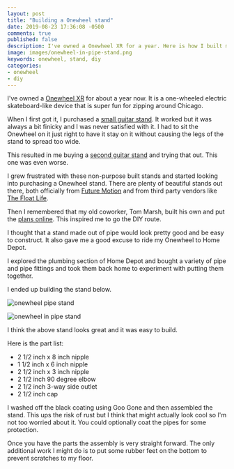 ```yaml
---
layout: post
title: "Building a Onewheel stand"
date: 2019-08-23 17:36:08 -0500
comments: true
published: false
description: I've owned a Onewheel XR for a year. Here is how I built my own stand.
image: images/onewheel-in-pipe-stand.png
keywords: onewheel, stand, diy
categories: 
- onewheel
- diy
---
```


I've owned a [Onewheel XR](https://onewheel.com/products/xr) for about a year now. It is a one-wheeled electric skateboard-like device that is super fun for zipping around Chicago.

When I first got it, I purchased a [small guitar stand](https://amzn.to/31Z39Ez). It worked but it was always a bit finicky and I was never satisfied with it. I had to sit the Onewheel on it just right to have it stay on it without causing the legs of the stand to spread too wide.

This resulted in me buying a [second guitar stand](https://amzn.to/2NrrGOI) and trying that out. This one was even worse.

I grew frustrated with these non-purpose built stands and started looking into purchasing a Onewheel stand. There are plenty of beautiful stands out there, both officially from [Future Motion](https://onewheel.com/collections/onewheel-xr-accessories/products/onewheel-deep-shack-rack) and from third party vendors like [The Float Life](https://float-supply.com/product-category/stands/).

Then I remembered that my old coworker, Tom Marsh, built his own and put the [plans online](https://www.thingiverse.com/thing:3682716). This inspired me to go the DIY route.

I thought that a stand made out of pipe would look pretty good and be easy to construct. It also gave me a good excuse to ride my Onewheel to Home Depot.

I explored the plumbing section of Home Depot and bought a variety of pipe and pipe fittings and took them back home to experiment with putting them together.

I ended up building the stand below.

![onewheel pipe stand](/images/onewheel-pipe-stand.jpg "Onewheel pipe stand")

![onewheel in pipe stand](/images/onewheel-in-pipe-stand.png "Onewheel in pipe stand")

I think the above stand looks great and it was easy to build.

Here is the part list:

- 2 1/2 inch x 8 inch nipple
- 1 1/2 inch x 6 inch nipple
- 2 1/2 inch x 3 inch nipple
- 2 1/2 inch 90 degree elbow
- 2 1/2 inch 3-way side outlet
- 2 1/2 inch cap

I washed off the black coating using Goo Gone and then assembled the stand. This ups the risk of rust but I think that might actually look cool so I'm not too worried about it. You could optionally coat the pipes for some protection.

Once you have the parts the assembly is very straight forward. The only additional work I might do is to put some rubber feet on the bottom to prevent scratches to my floor.

